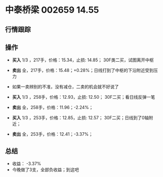 # 中泰桥梁 002659 14.55

## 行情跟踪
  
## 操作
  - **买入** 1/3 ，217手，价格：15.34，止损: 14.85； 30F类二买，试图离开中枢
  - **卖出** 全，217手，价格：15.48；+0.28%；日线打到了中枢的下沿附近受到压力
  - 如果一卖辨别的不准，没有减仓，二卖的机会就不好说了

  - **买入** 1/3 ，258手，价格：12.93，止损: 12.50； 30F二买；看日线反弹一笔
  - **卖出** 全，258手，价格：11.96；-2.24%；

  - **买入** 1/3 ，253手，价格：12.85，止损: 12.57； 30F二买；日线到了0轴附近；
  - **卖出** 全，253手，价格：12.41；-3.37%；

## 总结
  - 收益： -3.37%
  - 今晚做了3支，全部负收益；到这吧